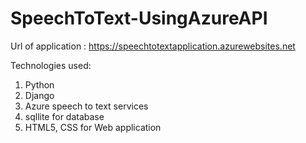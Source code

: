 # SpeechToText-UsingAzureAPI

Url of application : https://speechtotextapplication.azurewebsites.net

Technologies used:

1. Python
2. Django
3. Azure speech to text services
4. sqllite for database
5. HTML5, CSS for Web application
